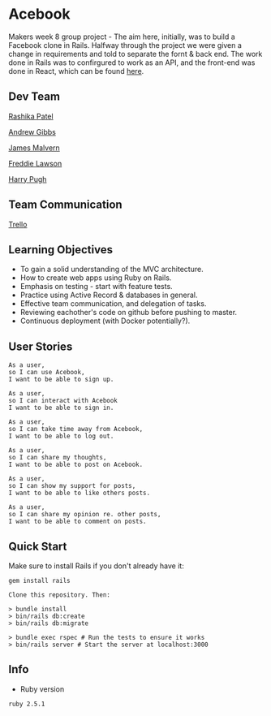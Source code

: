 # Acebook

Makers week 8 group project - The aim here, initially, was to build a Facebook clone in Rails. Halfway through the project we were given a change in requirements and told to separate the fornt & back end. The work done in Rails was to confirgured to work as an API, and the front-end was done in React, which can be found [here](https://github.com/hjpugh/acebook-react-frontend).

## Dev Team

[Rashika Patel](https://github.com/cbp10)

[Andrew Gibbs](https://github.com/SecretSurfSpot)

[James Malvern](https://github.com/jdm79)

[Freddie Lawson](https://github.com/freddie1221)

[Harry Pugh](https://github.com/hjpugh)

## Team Communication

[Trello](https://trello.com/b/3i0RY2zH/pingpongalmonds)

## Learning Objectives

- To gain a solid understanding of the MVC architecture.
- How to create web apps using Ruby on Rails.
- Emphasis on testing - start with feature tests.
- Practice using Active Record & databases in general.
- Effective team communication, and delegation of tasks.
- Reviewing eachother's code on github before pushing to master.
- Continuous deployment (with Docker potentially?).

## User Stories

```
As a user,
so I can use Acebook,
I want to be able to sign up.

As a user,
so I can interact with Acebook
I want to be able to sign in.

As a user,
so I can take time away from Acebook,
I want to be able to log out.

As a user,
so I can share my thoughts,
I want to be able to post on Acebook.

As a user,
so I can show my support for posts,
I want to be able to like others posts.

As a user,
so I can share my opinion re. other posts,
I want to be able to comment on posts.
```

## Quick Start

Make sure to install Rails if you don't already have it:

```
gem install rails

Clone this repository. Then:

> bundle install
> bin/rails db:create
> bin/rails db:migrate

> bundle exec rspec # Run the tests to ensure it works
> bin/rails server # Start the server at localhost:3000
```

## Info

- Ruby version

```
ruby 2.5.1
```
